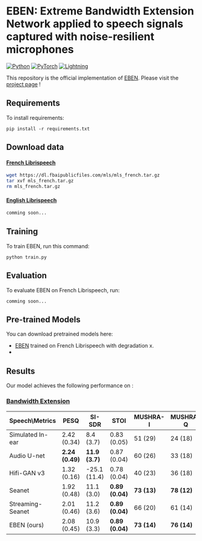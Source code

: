 # EBEN: Extreme Bandwidth Extension Network applied to speech signals captured with noise-resilient microphones 

<a href="https://www.python.org/"><img alt="Python" src="https://img.shields.io/badge/-Python 3.8+-blue?style=for-the-badge&logo=python&logoColor=white"></a>
<a href="https://pytorch.org/get-started/locally/"><img alt="PyTorch" src="https://img.shields.io/badge/-PyTorch 1.10+-ee4c2c?style=for-the-badge&logo=pytorch&logoColor=white"></a>
<a href="https://pytorchlightning.ai/"><img alt="Lightning" src="https://img.shields.io/badge/-Lightning 1.5+-792ee5?style=for-the-badge&logo=pytorchlightning&logoColor=white"></a>

This repository is the official implementation of [EBEN](https://arxiv.org/abs/2210.14090). Please visit the [project page](https://jhauret.github.io/eben/) !

## Requirements

To install requirements:

```setup
pip install -r requirements.txt
```

## Download data

#### [French Librispeech](https://arxiv.org/abs/2012.03411)

```bash
wget https://dl.fbaipublicfiles.com/mls/mls_french.tar.gz
tar xvf mls_french.tar.gz
rm mls_french.tar.gz
```

#### [English Librispeech](https://ieeexplore.ieee.org/document/7178964)

```bash
comming soon...
```

## Training

To train EBEN, run this command:

```train
python train.py
```

## Evaluation

To evaluate EBEN on French Librispeech, run:

```eval
comming soon...
```

## Pre-trained Models

You can download pretrained models here:

- [EBEN](https://drive.google.com/mymodel.pth) trained on French Librispeech with degradation x. 
- 

## Results

Our model achieves the following performance on :

### [Bandwidth Extension](https://paperswithcode.com/task/bandwidth-extension)

| Speech\Metrics | PESQ               | SI-SDR              | STOI                 | MUSHRA-I         | MUSHRA-Q         | Gen params     | Dis params      |
|------------------------------------------------------|--------------------|---------------------|----------------------|------------------|------------------|----------------|-----------------|
| Simulated In-ear                                     | 2.42 (0.34)        | 8.4 (3.7)           | 0.83 (0.05)          | 51 (29)          | 24 (18)          | $\emptyset$    | $\emptyset$     |
| Audio U-net                 | **2.24 (0.49)** | **11.9 (3.7)** | 0.87 (0.04)          | 60 (26)          | 33 (18)          | 71.0 M         | $\emptyset$     |
| Hifi-GAN v3                      | 1.32 (0.16)        | -25.1 (11.4)        | 0.78 (0.04)          | 40 (23)          | 36 (18)          | 1.5 M          | 70.7 M          |
| Seanet                 | 1.92 (0.48)        | 11.1 (3.0)          | **0.89 (0.04)** | **73 (13)** | **78 (12)** | 8.3 M          | 56.6  M         |
| Streaming-Seanet                        | 2.01 (0.46)        | 11.2 (3.6)          | **0.89 (0.04)** | 66 (20)          | 61 (14)          | **0.7 M** | 56.6  M         |
| EBEN (ours)                                          | 2.08 (0.45)        | 10.9 (3.3)          | **0.89 (0.04)** | **73 (14)** | **76 (14)** | 1.9 M          | **26.5 M** |

